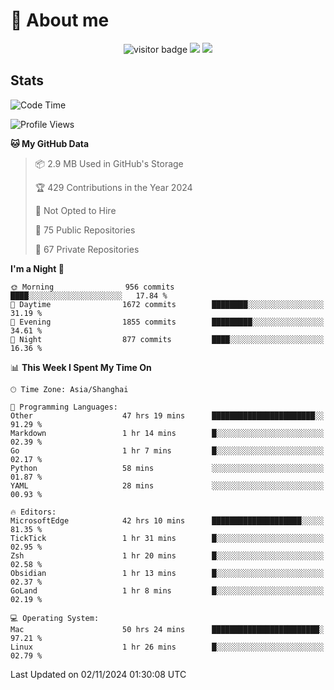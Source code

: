 <!-- ![](https://youpai.roccoshi.top/img/20200804214216.png) -->

# 🧐 About me
 
<p align="center">
<img src="https://visitor-badge.laobi.icu/badge?page_id=Lincest.Lincest&title=hits" alt="visitor badge"/>
<a href="mailto:imroccoshi@gmail.com"><img src="https://img.shields.io/badge/gmail-imroccoshi%40gmail.com-red"></a>
<a href="https://blog.roccoshi.top"><img src="https://img.shields.io/badge/blog-roccoshi-green"></a>
</p>

## Stats

<!--START_SECTION:waka-->
![Code Time](http://img.shields.io/badge/Code%20Time-1%2C660%20hrs%2058%20mins-blue)

![Profile Views](http://img.shields.io/badge/Profile%20Views-0-blue)

**🐱 My GitHub Data** 

> 📦 2.9 MB Used in GitHub's Storage 
 > 
> 🏆 429 Contributions in the Year 2024
 > 
> 🚫 Not Opted to Hire
 > 
> 📜 75 Public Repositories 
 > 
> 🔑 67 Private Repositories 
 > 
**I'm a Night 🦉** 

```text
🌞 Morning                956 commits         ████░░░░░░░░░░░░░░░░░░░░░   17.84 % 
🌆 Daytime                1672 commits        ████████░░░░░░░░░░░░░░░░░   31.19 % 
🌃 Evening                1855 commits        █████████░░░░░░░░░░░░░░░░   34.61 % 
🌙 Night                  877 commits         ████░░░░░░░░░░░░░░░░░░░░░   16.36 % 
```


📊 **This Week I Spent My Time On** 

```text
🕑︎ Time Zone: Asia/Shanghai

💬 Programming Languages: 
Other                    47 hrs 19 mins      ███████████████████████░░   91.29 % 
Markdown                 1 hr 14 mins        █░░░░░░░░░░░░░░░░░░░░░░░░   02.39 % 
Go                       1 hr 7 mins         █░░░░░░░░░░░░░░░░░░░░░░░░   02.17 % 
Python                   58 mins             ░░░░░░░░░░░░░░░░░░░░░░░░░   01.87 % 
YAML                     28 mins             ░░░░░░░░░░░░░░░░░░░░░░░░░   00.93 % 

🔥 Editors: 
MicrosoftEdge            42 hrs 10 mins      ████████████████████░░░░░   81.35 % 
TickTick                 1 hr 31 mins        █░░░░░░░░░░░░░░░░░░░░░░░░   02.95 % 
Zsh                      1 hr 20 mins        █░░░░░░░░░░░░░░░░░░░░░░░░   02.58 % 
Obsidian                 1 hr 13 mins        █░░░░░░░░░░░░░░░░░░░░░░░░   02.37 % 
GoLand                   1 hr 8 mins         █░░░░░░░░░░░░░░░░░░░░░░░░   02.19 % 

💻 Operating System: 
Mac                      50 hrs 24 mins      ████████████████████████░   97.21 % 
Linux                    1 hr 26 mins        █░░░░░░░░░░░░░░░░░░░░░░░░   02.79 % 
```


 Last Updated on 02/11/2024 01:30:08 UTC
<!--END_SECTION:waka-->


